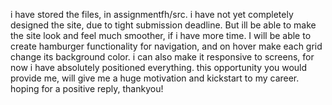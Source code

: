 i have stored the files, in assignmentfh/src. i have not yet completely designed the site, due to tight submission deadline. But ill be able to make
the site look and feel much smoother, if i have more time. I will be able to create hamburger functionality for navigation, and on hover make each grid change its 
background color. i can also make it responsive to screens, for now i have absolutely positioned everything. this opportunity you would provide me, will give me 
a huge motivation and kickstart to my career. hoping for a positive reply, thankyou!
